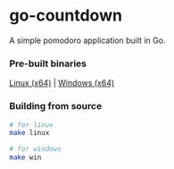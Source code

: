 # go-countdown

A simple pomodoro application built in Go.

### Pre-built binaries

[Linux (x64)](https://github.com/xprnio/go-countdown/releases/download/v1.0.0/go-countdown)
|
[Windows (x64)](https://github.com/xprnio/go-countdown/releases/download/v1.0.0/go-countdown.exe) 

### Building from source

```sh
# for linux
make linux

# for windows
make win
```
